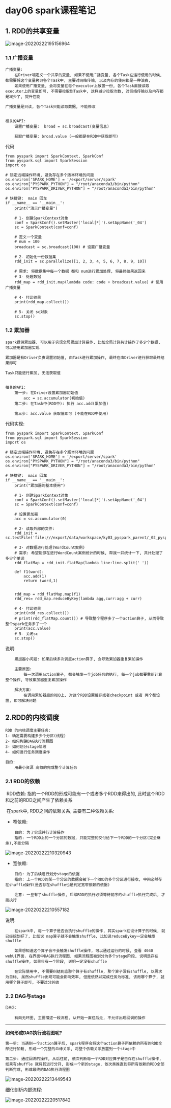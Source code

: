 # day06 spark课程笔记

## 1. RDD的共享变量

![image-20220222195156964](images/image-20220222195156964.png)



### 1.1 广播变量

```properties
广播变量: 
	在Driver端定义一个共享的变量, 如果不使用广播变量, 各个Task在运行使用的时候, 都需要将这个变量拷贝各个Task中, 主要对网络传输, 以及内存的使用都是一种浪费, 
	如果使用广播变量, 会将变量在每个executor上放置一份, 各个Task直接读取executor上的变量即可, 不需要拉取到Task中, 这样减少拉取次数, 对网络传输以及内存都是减少了, 提升性能

广播变量是只读, 各个Task只能读取数据, 不能修改


相关的API:
	设置广播变量:  broad = sc.broadcast(变量信息)
	
	获取广播变量: broad.value (一般都是在RDD中获取即可)
```

代码

```properties
from pyspark import SparkContext, SparkConf
from pyspark.sql import SparkSession
import os

# 锁定远端操作环境, 避免存在多个版本环境的问题
os.environ['SPARK_HOME'] = '/export/server/spark'
os.environ["PYSPARK_PYTHON"] = "/root/anaconda3/bin/python"
os.environ["PYSPARK_DRIVER_PYTHON"] = "/root/anaconda3/bin/python"

# 快捷键:  main 回车
if __name__ == '__main__':
    print("演示广播变量")

    # 1- 创建SparkContext对象
    conf = SparkConf().setMaster('local[*]').setAppName('_04')
    sc = SparkContext(conf=conf)

    # 定义一个变量
    # num = 100
    broadcast = sc.broadcast(100) # 设置广播变量

    # 2- 初始化一份数据集
    rdd_init = sc.parallelize([1, 2, 3, 4, 5, 6, 7, 8, 9, 10])

    # 需求: 将数据集中每一个数据 都和 num进行累加处理, 将最终结果返回来
    # 3- 处理数据
    rdd_map = rdd_init.map(lambda code: code + broadcast.value) # 使用广播变量

    # 4- 打印结果
    print(rdd_map.collect())

    # 5- 关闭 sc对象
    sc.stop()

```

### 1.2 累加器

```properties
spark提供累加器, 可以用于实现全局累加计算操作, 比如全局计算共计操作了多少个数据, 可以使用累加器实现

累加器是有Driver负责设置初始值, 由Task进行累加操作, 最终在由Driver进行获取最终结果即可

Task只能进行累加, 无法获取值 


相关的API:
	第一步: 在Driver设置累加器初始值
		acc = sc.accumulator(初始值)
	第二步: 在Task中(RDD中): 执行 acc.add(累加值)
	
	第三步: acc.value 获取值即可 (不能在RDD中使用)
```

代码实现:

```properties
from pyspark import SparkContext, SparkConf
from pyspark.sql import SparkSession
import os

# 锁定远端操作环境, 避免存在多个版本环境的问题
os.environ['SPARK_HOME'] = '/export/server/spark'
os.environ["PYSPARK_PYTHON"] = "/root/anaconda3/bin/python"
os.environ["PYSPARK_DRIVER_PYTHON"] = "/root/anaconda3/bin/python"

# 快捷键:  main 回车
if __name__ == '__main__':
    print("累加器的基本使用")

    # 1- 创建SparkContext对象
    conf = SparkConf().setMaster('local[*]').setAppName('_04')
    sc = SparkContext(conf=conf)

    # 设置累加器
    acc = sc.accumulator(0)

    # 2- 读取外部的文件:
    rdd_init = sc.textFile('file:///export/data/workspace/ky03_pyspark_parent/_02_pyspark_core/data/a.txt')

    # 3- 对数据进行处理(WordCount案例)
    # 需求: 希望能够在进行WordCount案例统计的时候, 帮我一并统计一下, 共计处理了多少个单词
    rdd_flatMap = rdd_init.flatMap(lambda line:line.split(' '))

    def f1(word):
        acc.add(1)
        return (word,1)


    rdd_map = rdd_flatMap.map(f1)
    rdd_res= rdd_map.reduceByKey(lambda agg,curr:agg + curr)

    # 4- 打印结果
    print(rdd_res.collect())
    # print(rdd_flatMap.count()) # 导致整个程序多了一个action算子, 从而导致整个spark任务多了一个
    print(acc.value)
    # 5- 关闭sc
    sc.stop()
```

说明:

```properties
	累加器小问题: 如果后续多次调度action算子, 会导致累加器重复累加操作
	
	主要原因: 
		每一次调用action算子, 都会触发一个job任务的执行, 每一个job都要重新计算整个操作, 导致累加器重复累加操作
	
	解决方案: 
		在调用累加器后的RDD上, 对这个RDD设置缓存或者checkpoint 或者 两个都设置, 即可解决问题
```



## 2.RDD的内核调度

```properties
RDD 的内核调度主要任务:
1- 确定需要构建多少个分区(线程)
2- 如何构建DAG执行流程图
3- 如何划分stage阶段
4- 如何进行任务调度操作

目的:
	用最小资源 高效的完成整个计算任务
```

### 2.1 RDD的依赖

​	RDD依赖:  指的一个RDD的形成可能有一个或者多个RDD来得出的, 此时这个RDD和之前的RDD之间产生了依赖关系

​	在spark中, RDD之间的依赖关系, 主要有二种依赖关系:

* 窄依赖:

```properties
	目的: 为了实现并行计算操作
	指的: 一个RDD上的一个分区的数据, 只能完整的交付给下一个RDD的一个分区(完全继承),不能分隔
```

![image-20220222210320943](images/image-20220222210320943.png)

* 宽依赖:

```properties
	目的: 为了后续进行划分stage的依据
	指的: 上一个RDD的某一个分区的数据会被下一个RDD的多个分区进行接收, 中间必然存在shuffle操作(是否存在shuffle也是判定宽窄依赖的依据)
	
	注意: 一旦有了shuffle操作, 后续RDD的执行必须等待前序的shuffle执行完成后, 才能执行
```

![image-20220222210557182](images/image-20220222210557182.png)

说明:

```properties
	在spark中, 每一个算子是否会执行shuffle的操作, 其实spark在设计算子的时候, 就已经规划好了, 比如说 map算子就不会触发shuffle, 比如说reduceBykey一定会触发shuffle
	
	如果想知道这个算子会不会触发shuffle操作, 可以通过运行的时候, 查看 4040 webUI界面. 在界面中DAG执行流程图, 如果流程图被划分为多个stage阶段, 说明是存在shuffle操作, 如果只有一个阶段, 说明一定没有shuffle
	
	在实际使用中, 不需要纠结到底那个算子有shuffle, 那个算子没有shuffle, 以需求为目标, 虽然shuffle出现可能会影响效率, 但是依然以完成任务为标准, 该用哪个算子, 就用哪个算子即可, 不要过分纠结
```



### 2.2 DAG与stage

DAG:

```
	有向无环图, 主要描述一段流程, 从开始一直往后走, 不允许出现回调的操作
```

---

**如何形成DAG执行流程图呢?**

```properties
第一步: 当遇到一个action算子后, spark程序会将这个action算子所依赖的所有的RDD全部进行加载, 形成一个完整的血缘关系, 将整个依赖关系放置到一个stage中

第二步: 通过回溯的操作, 从后往前, 依次判断每一个RDD对应算子是否存在shuffle操作, 如果有shuffle 就将其进行分开, 形成一个新的stage, 依次类推直到将所有依赖的RDD全部判断完成, 形成最终的DAG执行流程图
```

![image-20220222213449543](images/image-20220222213449543.png)



细化剖析内部流程:

![image-20220222220517842](images/image-20220222220517842.png)



